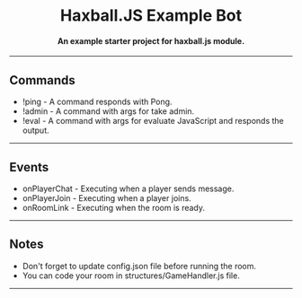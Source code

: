 <h1 align="center">Haxball.JS Example Bot</h1>

<h4 align="center">An example starter project for haxball.js module.</h4>

---

<h2>Commands</h2>

- !ping - A command responds with Pong.
- !admin - A command with args for take admin.
- !eval - A command with args for evaluate JavaScript and responds the output.

---

<h2>Events</h2>

- onPlayerChat - Executing when a player sends message.
- onPlayerJoin - Executing when a player joins.
- onRoomLink - Executing when the room is ready.

---

<h2>Notes</h2>

- Don't forget to update config.json file before running the room.
- You can code your room in structures/GameHandler.js file.

---
